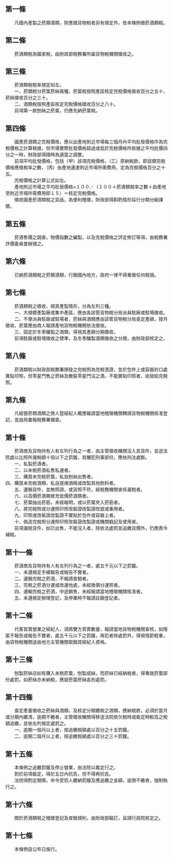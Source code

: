 第一條 
-------
　　凡國內產製之菸類酒類，除應徵貨物稅者另有規定外，依本條例徵菸酒類稅。  


第二條 
-------
　　菸酒類稅為國家稅，由財政部稅務署所屬貨物稅機關徵收之。  


第三條 
-------
　　菸酒類稅稅率規定如左。  
　　一、菸類稅分菸葉菸絲兩種，菸葉稅按照產區核定完稅價格徵收百分之五十，菸絲徵收百分之三十。  
　　二、酒類稅按照產區核定完稅價格徵收百分之八十。  
　　前項第一款刨絲之菸葉，仍應先納菸葉稅。  


第四條 
-------
　　國產菸酒類之完稅價格，應以出產地附近市場每三個月內平均批發價格作為完稅價格之計算根據，但市場實際批發價格超過或低於完稅價格所依據之平均批價四分之一時，財政部得隨時為適當之調整。  
　　前項平均批發價格，包括（甲）該項完稅價格，（乙）原納稅款，即該類完稅價格應徵稅率之數，（丙）由產地運達附近市場所需費用，定為完稅價格百分之十五。  
　　完稅價格之計算公式如左。  
　　產地附近市場之平均批發價格×１００／（１００＋菸酒類稅率之數＋由產地至附近市場所需費用即１５）＝核定完稅價格。  
　　徵收國產菸酒類稅之貨品，為便利稽徵，財政部得斟酌情形採行分類分級課徵。  


第五條 
-------
　　菸酒售價之調查，物價指數之編製，以及完稅價格之評定修訂等項，由稅務署評價委員會辦理之。  


第六條 
-------
　　已納菸酒類稅之菸類酒類，行銷國內地方，政府一律不得重徵任何稅捐。  


第七條 
-------
　　菸酒類稅之徵收，視其產製情形，分為左列三種。  
　　一、大規模產製廠或集中產區，應由各該管貨物稅分局派員駐廠或駐場徵收。  
　　二、不便派員駐廠或駐場者，菸絲與酒類應由該管貨物稅分局查定產額，按月徵收，菸葉應由商人報請產地貨物稅機關依法徵收。  
　　三、固定於冬季釀製之酒類，得視其產額分期徵收。  
　　前項駐廠或駐場徵收之標準，及冬季釀製酒類徵收之分期，由財政部核定之。  


第八條 
-------
　　菸酒類稅以財政部稅務署頒發之完稅照為完稅憑證，並於包件上或容器封口處實貼印照，但零星門售之菸絲及散裝零星門沽之酒，不能實貼印照者，祇發給完稅照。  


第九條 
-------
　　凡經營菸類酒類之商人暨經紀人概應報請當地稽徵機關轉請貨物稅機關核准登記，並由局彙報稅務署備查。  


第十條 
-------
　　菸酒商及貨物持有人有左列行為之一者，由主管徵收機關沒入其貨件，並送法院處以比照所漏稅額十倍以下之罰鍰，其觸犯刑事部份，應依刑法處斷。  
　　一、私製菸酒者。  
　　二、以未稅菸酒私售私運者。  
　　三、購買未完稅菸葉，私自刨絲出售者。  
四、購買未完稅酒類，私自提煉酒精或改製其他飲料者。  
　　五、運銷貨件，並無照證，或貨照不符，經稅務機關查係漏稅者。  
　　六、以高價菸酒類冒充低價菸酒類者。  
　　七、菸葉抽出菸筋，未經報明，或以菸葉夾入菸筋者。  
　　八、將完稅照或分運照印照改裝證改製證改竄或重用者。  
　　九、印照或改裝證改製證不實貼於包件或容器上者。  
　　十、偽造完稅照分運照印照改裝證改製證或機關戳記及使用者。  
　　前項漏稅貨件，如已出售，不能沒入者，除依法處罰並追繳貨價外，仍應責令補稅。  


第十一條 
---------
　　菸酒商及貨物持有人有左列行為之一者，處五千元以下之罰鍰。  
　　一、未遵規定手續報告或報告不實者。  
　　二、運銷完稅之菸酒，不報請查驗者。  
　　三、完稅之菸酒分運或改運他處，未經換領分運照者。  
　　四、運輸完稅之菸酒，中途銷售，未經報請當地稽徵機關核准者。  
　　五、未遵規定辦理登記，及停業時不報請註銷登記者。  


第十二條 
---------
　　代客買賣營業之經紀人，須將雙方買賣數量，報請當地貨物稅機關查核，如隱匿不報告或報告不實者，處五千元以下之罰鍰，再犯者除處罰外，得視情節輕重，由貨物稅機關送由地方主管機關取銷其經紀人資格。  


第十三條 
---------
　　刨製菸絲店如有購入未稅菸葉，刨製成絲，而菸絲已經納稅者，得專就菸葉部份處罰，如菸絲亦未納稅，應就菸葉菸絲各別處罰。  


第十四條 
---------
　　查定產量徵收之菸絲與酒類，及核定分期繳稅之酒類，應納稅款，必須於當月或分期內繳清，逾期不繳者，主管徵收機關得移送法院依欠稅時或裁定時較高之稅額追繳，並依左列規定處罰之。  
　　一、逾期一個月以上者，按追繳稅額處以百分之十五罰鍰。  
　　二、逾期二個月以上者，按追繳稅額處以百分之三十罰鍰。  


第十五條 
---------
　　本條例之追繳罰鍰及停止營業，由法院以裁定行之。  
　　對於前項裁定，得於五日內抗告，但不得再抗告。  
　　法院得酌定期限，命令受罰人繳納罰鍰及應追繳之金額，逾限不繳者，強制執行之。  


第十六條 
---------
　　關於菸酒類稅之稽徵登記及查驗規則，由財政部礙訂，呈請行政院核定之。  


第十七條 
---------
　　本條例自公布日施行。